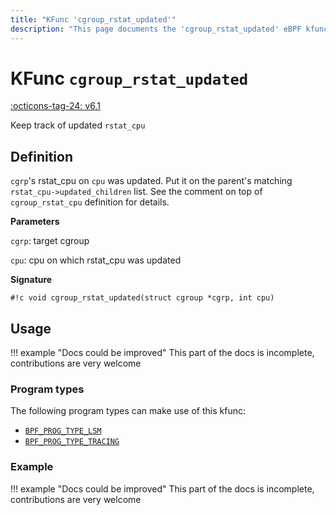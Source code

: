 ```yaml
---
title: "KFunc 'cgroup_rstat_updated'"
description: "This page documents the 'cgroup_rstat_updated' eBPF kfunc, including its definition, usage, program types that can use it, and examples."
---
```

# KFunc `cgroup_rstat_updated`

<!-- [FEATURE_TAG](cgroup_rstat_updated) -->
[:octicons-tag-24: v6.1](https://github.com/torvalds/linux/commit/a319185be9f5ad13c2a296d448ac52ffe45d194c)
<!-- [/FEATURE_TAG] -->

Keep track of updated `rstat_cpu`

## Definition

`cgrp`'s rstat_cpu on `cpu` was updated. Put it on the parent's matching `rstat_cpu->updated_children` list. See the comment on top of `cgroup_rstat_cpu` definition for details.


**Parameters**

`cgrp`: target cgroup

`cpu`: cpu on which rstat_cpu was updated

**Signature**

<!-- [KFUNC_DEF] -->
`#!c void cgroup_rstat_updated(struct cgroup *cgrp, int cpu)`
<!-- [/KFUNC_DEF] -->

## Usage

!!! example "Docs could be improved"
    This part of the docs is incomplete, contributions are very welcome

### Program types

The following program types can make use of this kfunc:

<!-- [KFUNC_PROG_REF] -->
- [`BPF_PROG_TYPE_LSM`](../program-type/BPF_PROG_TYPE_LSM.md)
- [`BPF_PROG_TYPE_TRACING`](../program-type/BPF_PROG_TYPE_TRACING.md)
<!-- [/KFUNC_PROG_REF] -->

### Example

!!! example "Docs could be improved"
    This part of the docs is incomplete, contributions are very welcome

